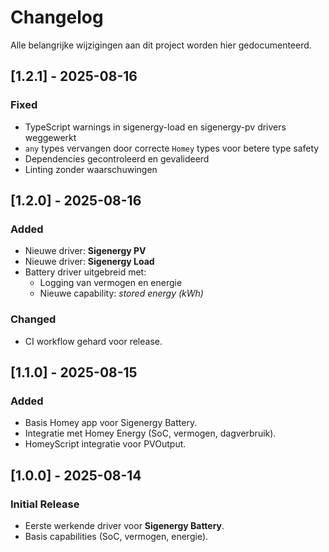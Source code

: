 # Changelog

Alle belangrijke wijzigingen aan dit project worden hier gedocumenteerd.

## [1.2.1] - 2025-08-16
### Fixed
- TypeScript warnings in sigenergy-load en sigenergy-pv drivers weggewerkt
- `any` types vervangen door correcte `Homey` types voor betere type safety
- Dependencies gecontroleerd en gevalideerd
- Linting zonder waarschuwingen

## [1.2.0] - 2025-08-16
### Added
- Nieuwe driver: **Sigenergy PV**
- Nieuwe driver: **Sigenergy Load**
- Battery driver uitgebreid met:
  - Logging van vermogen en energie
  - Nieuwe capability: *stored energy (kWh)*

### Changed
- CI workflow gehard voor release.

## [1.1.0] - 2025-08-15
### Added
- Basis Homey app voor Sigenergy Battery.
- Integratie met Homey Energy (SoC, vermogen, dagverbruik).
- HomeyScript integratie voor PVOutput.

## [1.0.0] - 2025-08-14
### Initial Release
- Eerste werkende driver voor **Sigenergy Battery**.
- Basis capabilities (SoC, vermogen, energie).
